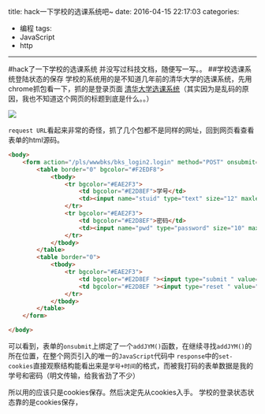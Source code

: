 title: hack一下学校的选课系统吧~
date: 2016-04-15 22:17:03
categories:
- 编程
tags:
- JavaScript
- http
---


#hack了一下学校的选课系统
并没写过科技文档，随便写一写。。
##学校选课系统登陆状态的保存
学校的系统用的是不知道几年前的清华大学的选课系统，先用chrome抓包看一下，抓的是登录页面
[清华大学选课系统](http://jwxt.sdu.edu.cn:7890/zhxt_bks/xk_login.html)（其实因为是乱码的原因，我也不知道这个网页的标题到底是什么。。）

![](./_image/caught.png)

`request URL`看起来非常的奇怪，抓了几个包都不是同样的网址，回到网页看查看表单的html源码。

```html
<body>
    <form action="/pls/wwwbks/bks_login2.login" method="POST" onsubmit="addJYM(this,2)">
        <table border="0" bgcolor="#F2EDF8">
            <tbody>
                <tr bgcolor="#EAE2F3">
                    <td bgcolor="#E2D8EF">学号</td>
                    <td><input name="stuid" type="text" size="12" maxlength="12"></td>
                </tr>
                <tr bgcolor="#EAE2F3">
                    <td bgcolor="#E2D8EF">密码</td>
                    <td><input name="pwd" type="password" size="10" maxlength="10"></td>
                </tr>
            </tbody>
        </table>
        <table border="0">
            <tbody>
                <tr bgcolor="#EAE2F3">
                    <td bgcolor="#E2D8EF "><input type="submit " value="提交 ">&nbsp;</td>
                    <td bgcolor="#E2D8EF "><input type="reset " value="重置 "></td>
                </tr>
            </tbody>
        </table>
    </form>

</body>
```
可以看到，表单的`onsubmit`上绑定了一个`addJYM()`函数，在继续寻找`addJYM()`的所在位置，在整个网页引入的唯一的`JavaScript`代码中
`response`中的`set-cookies`直接观察结构能看出来是`学号+时间`的格式，而被我打码的表单数据是我的学号和密码（明文传输，给我省劲了不少）


所以用的应该只是cookies保存。然后决定先从cookies入手。
学校的登录状态状态靠的是cookies保存，

